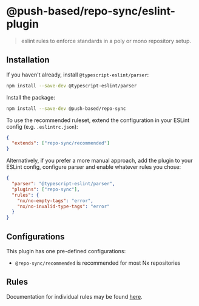 # @push-based/repo-sync/eslint-plugin

> eslint rules to enforce standards in a poly or mono repository setup.

## Installation

If you haven't already, install `@typescript-eslint/parser`:

```bash
npm install --save-dev @typescript-eslint/parser
```

Install the package:

```bash
npm install --save-dev @push-based/repo-sync
```

To use the recommended ruleset, extend the configuration in your ESLint config (e.g. `.eslintrc.json`):

```json
{
  "extends": ["repo-sync/recommended"]
}
```

Alternatively, if you prefer a more manual approach, add the plugin to your ESLint config, configure parser and enable whatever rules you chose:

```json
{
  "parser": "@typescript-eslint/parser",
  "plugins": ["repo-sync"],
  "rules": {
    "nx/no-empty-tags": "error",
    "nx/no-invalid-type-tags": "error"
  }
}
```

## Configurations

This plugin has one pre-defined configurations:

- `@repo-sync/recommended` is recommended for most Nx repositories

## Rules

Documentation for individual rules may be found [here](???).

